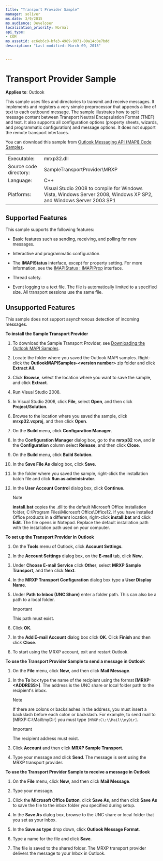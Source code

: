 ```yaml
---
title: "Transport Provider Sample"
manager: soliver
ms.date: 3/9/2015
ms.audience: Developer
localization_priority: Normal
api_type:
- COM
ms.assetid: ec6eb6c0-bfe3-4989-9071-89a14c0e7bdd
description: "Last modified: March 09, 2015"
 
 
---
```


# Transport Provider Sample

  
  
**Applies to**: Outlook 
  
This sample uses files and directories to transmit and receive messages. It implements and registers a very simple preprocessor that appends a line of text to each outbound message. The sample illustrates how to split message content between Transport Neutral Encapsulation Format (TNEF) and text. It also supports all configuration options (property sheets, wizards, and programmatic configuration) and message options. It does not support the remote transport interfaces. 
  
You can download this sample from [Outlook Messaging API (MAPI) Code Samples](http://go.microsoft.com/fwlink/?LinkId=129740).
  
|||
|:-----|:-----|
|Executable:  <br/> |mrxp32.dll  <br/> |
|Source code directory:  <br/> |SampleTransportProvider\MRXP  <br/> |
|Language:  <br/> |C++  <br/> |
|Platforms:  <br/> |Visual Studio 2008 to compile for Windows Vista, Windows Server 2008, Windows XP SP2, and Windows Server 2003 SP1  <br/> |
   
## Supported Features

This sample supports the following features:
  
- Basic features such as sending, receiving, and polling for new messages.
    
- Interactive and programmatic configuration.
    
- The **IMAPIStatus** interface, except for property setting. For more information, see the [IMAPIStatus : IMAPIProp](imapistatusimapiprop.md) interface. 
    
- Thread safety.
    
- Event logging to a text file. The file is automatically limited to a specified size. All transport sessions use the same file.
    
## Unsupported Features

This sample does not support asynchronous detection of incoming messages.
  
 **To install the Sample Transport Provider**
  
1. To download the Sample Transport Provider, see [Downloading the Outlook MAPI Samples](downloading-the-outlook-mapi-samples.md).
    
2. Locate the folder where you saved the Outlook MAPI samples. Right-click the **OutlookMAPISamples-\<version number\>** zip folder and click **Extract All**.
    
3. Click **Browse**, select the location where you want to save the sample, and click **Extract**.
    
4. Run Visual Studio 2008.
    
5. In Visual Studio 2008, click **File**, select **Open**, and then click **Project/Solution**.
    
6. Browse to the location where you saved the sample, click **mrxp32.vcproj**, and then click **Open**.
    
7. On the **Build** menu, click **Configuration Manager**.
    
8. In the **Configuration Manager** dialog box, go to the **mrxp32** row, and in the **Configuration** column select **Release**, and then click **Close**.
    
9. On the **Build** menu, click **Build Solution**.
    
10. In the **Save File As** dialog box, click **Save**.
    
11. In the folder where you saved the sample, right-click the installation batch file and click **Run as administrator**.
    
12. In the **User Account Control** dialog box, click **Continue**.
    
    > [!NOTE]
    > **install.bat** copies the .dll to the default Microsoft Office installation folder, C:\Program Files\Microsoft Office\Office12\. If you have installed Office products in a different location, right-click **install.bat** and click **Edit**. The file opens in Notepad. Replace the default installation path with the installation path used on your computer. 
  
 **To set up the Transport Provider in Outlook**
  
1. On the **Tools** menu of Outlook, click **Account Settings**.
    
2. In the **Account Settings** dialog box, on the **E-mail** tab, click **New**.
    
3. Under **Choose E-mail Service** click **Other**, select **MRXP Sample Transport**, and then click **Next**.
    
4. In the **MRXP Transport Configuration** dialog box type a **User Display Name**.
    
5. Under **Path to Inbox (UNC Share)** enter a folder path. This can also be a path to a local folder. 
    
    > [!IMPORTANT]
    > This path must exist. 
  
6. Click **OK**.
    
7. In the **Add E-mail Account** dialog box click **OK**. Click **Finish** and then click **Close**.
    
8. To start using the MRXP account, exit and restart Outlook.
    
 **To use the Transport Provider Sample to send a message in Outlook**
  
1. On the **File** menu, click **New**, and then click **Mail Message**.
    
2. In the **To** box type the name of the recipient using the format **[MRXP:\<ADDRESS\>]**. The address is the UNC share or local folder path to the recipient's inbox.
    
    > [!NOTE]
    > If there are colons or backslashes in the address, you must insert a backslash before each colon or backslash. For example, to send mail to [MRXP:C:\Mail\myDir] you must type  `[MRXP:C\:\\Mail\\myDir]`. 
  
    > [!IMPORTANT]
    > The recipient address must exist. 
  
3. Click **Account** and then click **MRXP Sample Transport**.
    
4. Type your message and click **Send**. The message is sent using the MRXP transport provider.
    
 **To use the Transport Provider Sample to receive a message in Outlook**
  
1. On the **File** menu, click **New**, and then click **Mail Message**.
    
2. Type your message.
    
3. Click the **Microsoft Office Button**, click **Save As**, and then click **Save As** to save the file to the inbox folder you specified during setup. 
    
4. In the **Save As** dialog box, browse to the UNC share or local folder that you set as your inbox. 
    
5. In the **Save as type** drop down, click **Outlook Message Format**.
    
6. Type a name for the file and click **Save**.
    
7. The file is saved to the shared folder. The MRXP transport provider delivers the message to your Inbox in Outlook.
    

